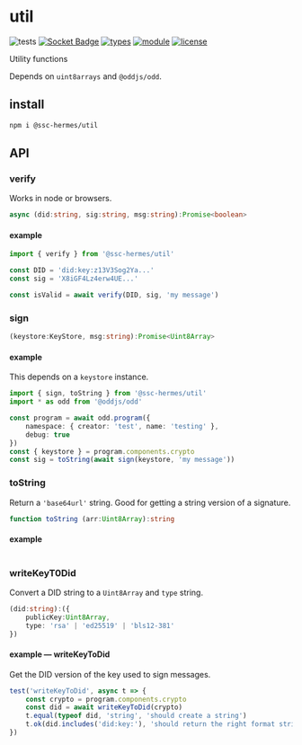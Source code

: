 # util
![tests](https://github.com/ssc-half-light/util/actions/workflows/nodejs.yml/badge.svg)
[![Socket Badge](https://socket.dev/api/badge/npm/package/@ssc-half-light/util)](https://socket.dev/npm/package/@ssc-half-light/util)
[![types](https://img.shields.io/npm/types/@ssc-half-light/util)](README.md)
[![module](https://img.shields.io/badge/module-ESM-blue)](README.md)
[![license](https://img.shields.io/badge/license-MIT-brightgreen)](LICENSE)

Utility functions

Depends on `uint8arrays` and `@oddjs/odd`.

## install

```bash
npm i @ssc-hermes/util
```

## API

### verify
Works in node or browsers.

```ts
async (did:string, sig:string, msg:string):Promise<boolean>
```

#### example
```ts
import { verify } from '@ssc-hermes/util'

const DID = 'did:key:z13V3Sog2Ya...'
const sig = 'X8iGF4Lz4erw4UE...'

const isValid = await verify(DID, sig, 'my message')
```

### sign
```ts
(keystore:KeyStore, msg:string):Promise<Uint8Array>
```

#### example
This depends on a `keystore` instance.

```ts
import { sign, toString } from '@ssc-hermes/util'
import * as odd from '@oddjs/odd'

const program = await odd.program({
    namespace: { creator: 'test', name: 'testing' },
    debug: true
})
const { keystore } = program.components.crypto
const sig = toString(await sign(keystore, 'my message'))
```


### toString
Return a `'base64url'` string. Good for getting a string version of a signature.

```ts
function toString (arr:Uint8Array):string
```

#### example
```js
```

### writeKeyT0Did
Convert a DID string to a `Uint8Array` and `type` string.

```ts
(did:string):({
    publicKey:Uint8Array,
    type: 'rsa' | 'ed25519' | 'bls12-381'
})
```

#### example &mdash; writeKeyToDid
Get the DID version of the key used to sign messages.

```js
test('writeKeyToDid', async t => {
    const crypto = program.components.crypto
    const did = await writeKeyToDid(crypto)
    t.equal(typeof did, 'string', 'should create a string')
    t.ok(did.includes('did:key:'), 'should return the right format string')
})
```

